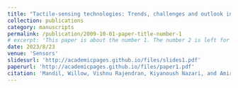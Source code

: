 ```yaml
---
title: "Tactile-sensing technologies: Trends, challenges and outlook in agri-food manipulation"
collection: publications
category: manuscripts
permalink: /publication/2009-10-01-paper-title-number-1
# excerpt: 'This paper is about the number 1. The number 2 is left for future work.'
date: 2023/8/23
venue: 'Sensors'
slidesurl: 'http://academicpages.github.io/files/slides1.pdf'
paperurl: 'http://academicpages.github.io/files/paper1.pdf'
citation: 'Mandil, Willow, Vishnu Rajendran, Kiyanoush Nazari, and Amir Ghalamzan-Esfahani. "Tactile-sensing technologies: Trends, challenges and outlook in agri-food manipulation." Sensors 23, no. 17 (2023): 7362.'
---
```

